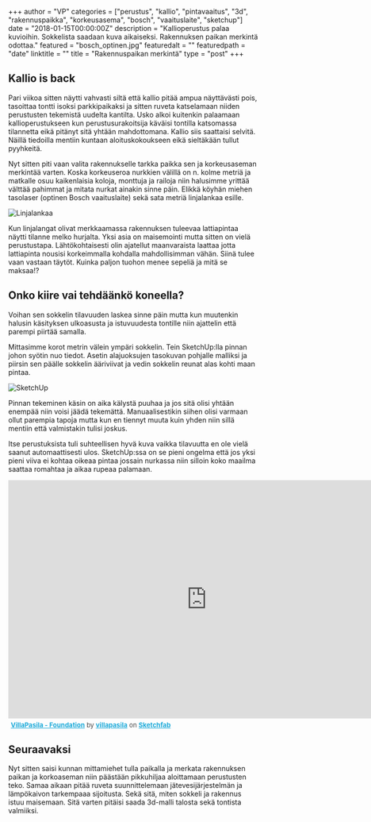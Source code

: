 +++
author = "VP"
categories = ["perustus", "kallio", "pintavaaitus", "3d", "rakennuspaikka", "korkeusasema", "bosch", "vaaituslaite", "sketchup"]
date = "2018-01-15T00:00:00Z"
description = "Kallioperustus palaa kuvioihin. Sokkelista saadaan kuva aikaiseksi. Rakennuksen paikan merkintä odottaa."
featured = "bosch_optinen.jpg"
featuredalt = ""
featuredpath = "date"
linktitle = ""
title = "Rakennuspaikan merkintä"
type = "post"
+++

## Kallio is back

Pari viikoa sitten näytti vahvasti siltä että kallio pitää ampua näyttävästi pois, tasoittaa tontti isoksi parkkipaikaksi ja sitten ruveta katselamaan niiden perustusten tekemistä uudelta kantilta. Usko alkoi kuitenkin palaamaan kallioperustukseen kun perustusurakoitsija käväisi tontilla katsomassa tilannetta eikä pitänyt sitä yhtään mahdottomana. Kallio siis saattaisi selvitä. Näillä tiedoilla mentiin kuntaan aloituskokoukseen eikä sieltäkään tullut pyyhkeitä.

Nyt sitten piti vaan valita rakennukselle tarkka paikka sen ja korkeusaseman merkintää varten. Koska korkeuseroa nurkkien välillä on n. kolme metriä ja matkalle osuu kaikenlaisia koloja, monttuja ja railoja niin halusimme yrittää välttää pahimmat ja mitata nurkat ainakin sinne päin. Elikkä köyhän miehen tasolaser (optinen Bosch vaaituslaite) sekä sata metriä linjalankaa esille. 

![Linjalankaa](/img/2018/01/linjalanka.jpg)

Kun linjalangat olivat merkkaamassa rakennuksen tuleevaa lattiapintaa näytti tilanne melko hurjalta. Yksi asia on maisemointi mutta sitten on vielä perustustapa. Lähtökohtaisesti olin ajatellut maanvaraista laattaa jotta lattiapinta nousisi korkeimmalla kohdalla mahdollisimman vähän. Siinä tulee vaan vastaan täytöt. Kuinka paljon tuohon menee sepeliä ja mitä se maksaa!?

## Onko kiire vai tehdäänkö koneella?

Voihan sen sokkelin tilavuuden laskea sinne päin mutta kun muutenkin halusin käsityksen ulkoasusta ja istuvuudesta tontille niin ajattelin että parempi piirtää samalla.

Mittasimme korot metrin välein ympäri sokkelin. Tein SketchUp:lla pinnan johon syötin nuo tiedot. Asetin alajuoksujen tasokuvan pohjalle malliksi ja piirsin sen päälle sokkelin ääriviivat ja vedin sokkelin reunat alas kohti maan pintaa.

![SketchUp](/img/2018/01/sketchup_pinta.jpg)

Pinnan tekeminen käsin on aika kälystä puuhaa ja jos sitä olisi yhtään enempää niin voisi jäädä tekemättä. Manuaalisestikin siihen olisi varmaan ollut parempia tapoja mutta kun en tiennyt muuta kuin yhden niin sillä mentiin että valmistakin tulisi joskus. 

Itse perustuksista tuli suhteellisen hyvä kuva vaikka tilavuutta en ole vielä saanut automaattisesti ulos. SketchUp:ssa on se pieni ongelma että jos yksi pieni viiva ei kohtaa oikeaa pintaa jossain nurkassa niin silloin koko maailma saattaa romahtaa ja aikaa rupeaa palamaan.

<div class="sketchfab-embed-wrapper"><iframe width="800" height="480" src="https://sketchfab.com/models/f318956453e74cde852c014b87afcecf/embed?autostart=1&amp;preload=1" frameborder="0" allowvr allowfullscreen mozallowfullscreen="true" webkitallowfullscreen="true" onmousewheel=""></iframe>

<p style="font-size: 13px; font-weight: normal; margin: 5px; color: #4A4A4A;">
    <a href="https://sketchfab.com/models/f318956453e74cde852c014b87afcecf?utm_medium=embed&utm_source=website&utm_campain=share-popup" target="_blank" style="font-weight: bold; color: #1CAAD9;">VillaPasila - Foundation</a>
    by <a href="https://sketchfab.com/villapasila?utm_medium=embed&utm_source=website&utm_campain=share-popup" target="_blank" style="font-weight: bold; color: #1CAAD9;">villapasila</a>
    on <a href="https://sketchfab.com?utm_medium=embed&utm_source=website&utm_campain=share-popup" target="_blank" style="font-weight: bold; color: #1CAAD9;">Sketchfab</a>
</p>
</div>


## Seuraavaksi

Nyt sitten saisi kunnan mittamiehet tulla paikalla ja merkata rakennuksen paikan ja korkoaseman niin päästään pikkuhiljaa aloittamaan perustusten teko. Samaa aikaan pitää ruveta suunnittelemaan jätevesijärjestelmän ja lämpökaivon tarkempaaa sijoitusta. Sekä sitä, miten sokkeli ja rakennus istuu maisemaan. Sitä varten pitäisi saada 3d-malli talosta sekä tontista valmiiksi. 











